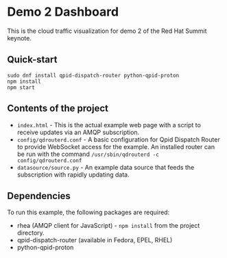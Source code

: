 # Demo 2 Dashboard

This is the cloud traffic visualization for demo 2 of the Red Hat Summit keynote.

## Quick-start

    sudo dnf install qpid-dispatch-router python-qpid-proton
    npm install
    npm start

## Contents of the project

  * `index.html` - This is the actual example web page with a script to receive updates via an AMQP subscription.
  * `config/qdrouterd.conf` - A basic configuration for Qpid Dispatch Router to provide WebSocket access for the example.  An installed router can be run with the command `/usr/sbin/qdrouterd -c config/qdrouterd.conf`
  * `datasource/source.py` - An example data source that feeds the subscription with rapidly updating data.

## Dependencies

To run this example, the following packages are required:

  * rhea (AMQP client for JavaScript) - `npm install` from the project directory.
  * qpid-dispatch-router (available in Fedora, EPEL, RHEL)
  * python-qpid-proton
